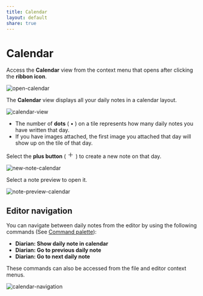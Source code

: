 ```yaml
---
title: Calendar
layout: default
share: true
---
```

# Calendar
Access the **Calendar** view from the context menu that opens after clicking the **ribbon icon**.

![open-calendar](/diarian/Attachments/open-calendar.png)

The **Calendar** view displays all your daily notes in a calendar layout.

![calendar-view](/diarian/Attachments/calendar-view.png)

- The number of **dots** ( • ) on a tile represents how many daily notes you have written that day.
- If you have images attached, the first image you attached that day will show up on the tile of that day.

Select the **plus button** ( <svg xmlns="http://www.w3.org/2000/svg" width="18" height="18" viewBox="0 0 24 24" fill="none" stroke="currentColor" stroke-width="1.5" stroke-linecap="round" stroke-linejoin="round" class="lucide lucide-plus"><path d="M5 12h14"/><path d="M12 5v14"/></svg> ) to create a new note on that day.

![new-note-calendar](/diarian/Attachments/new-note-calendar.png)

Select a note preview to open it.

![note-preview-calendar](/diarian/Attachments/note-preview-calendar.png)

## Editor navigation
You can navigate between daily notes from the editor by using the following commands (See [Command palette](https://help.obsidian.md/Plugins/Command+palette)):
- **Diarian: Show daily note in calendar**
- **Diarian: Go to previous daily note**
- **Diarian: Go to next daily note**

These commands can also be accessed from the file and editor context menus.

![calendar-navigation](/diarian/Attachments/calendar-navigation.png)
